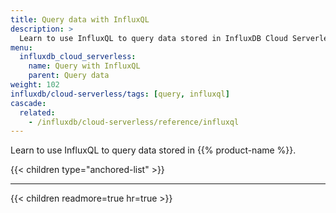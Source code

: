 ```yaml
---
title: Query data with InfluxQL
description: >
  Learn to use InfluxQL to query data stored in InfluxDB Cloud Serverless.
menu:
  influxdb_cloud_serverless:
    name: Query with InfluxQL
    parent: Query data
weight: 102
influxdb/cloud-serverless/tags: [query, influxql]
cascade:
  related:
    - /influxdb/cloud-serverless/reference/influxql
---
```


Learn to use InfluxQL to query data stored in {{% product-name %}}.

{{< children type="anchored-list" >}}

---

{{< children readmore=true hr=true >}}